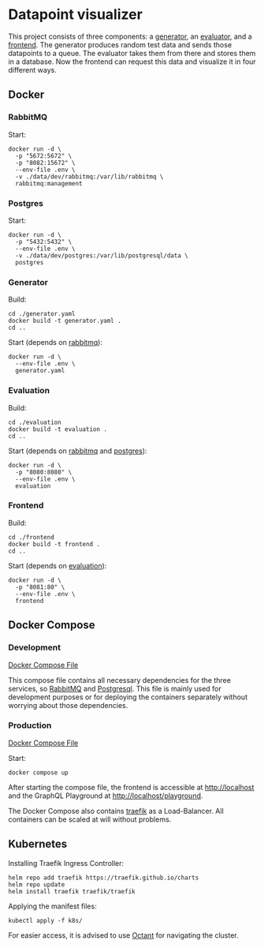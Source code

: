 # Datapoint visualizer

This project consists of three components: a [generator](generator/README.md), an [evaluator](evaluation/README.md), and a [frontend](frontend/README.md). The generator produces random test data and sends those datapoints to a queue. The evaluator takes them from there and stores them in a database. Now the frontend can request this data and visualize it in four different ways.

## Docker

### RabbitMQ

Start:
```shell
docker run -d \
  -p "5672:5672" \
  -p "8082:15672" \
  --env-file .env \
  -v ./data/dev/rabbitmq:/var/lib/rabbitmq \
  rabbitmq:management
```

### Postgres

Start:
```shell
docker run -d \
  -p "5432:5432" \
  --env-file .env \
  -v ./data/dev/postgres:/var/lib/postgresql/data \
  postgres
```

### Generator

Build:
```shell
cd ./generator.yaml
docker build -t generator.yaml .
cd ..
```

Start (depends on [rabbitmq](#rabbitmq)):
```shell
docker run -d \
  --env-file .env \
  generator.yaml
```

### Evaluation

Build:
```shell
cd ./evaluation
docker build -t evaluation .
cd ..
```

Start (depends on [rabbitmq](#rabbitmq) and [postgres](#postgres)):
```shell
docker run -d \
  -p "8080:8080" \
  --env-file .env \
  evaluation
```

### Frontend

Build:
```shell
cd ./frontend
docker build -t frontend .
cd ..
```

Start (depends on [evaluation](#evaluation)):
```shell
docker run -d \
  -p "8081:80" \
  --env-file .env \
  frontend
```

## Docker Compose

### Development

[Docker Compose File](docker-compose.dev.yml)

This compose file contains all necessary dependencies for the three services, so [RabbitMQ](#rabbitmq) and [Postgresql](#postgres). This file is mainly used for development purposes or for deploying the containers separately without worrying about those dependencies.

### Production

[Docker Compose File](docker-compose.prod.yml)

Start:
```shell
docker compose up
```

After starting the compose file, the frontend is accessible at [http://localhost](http://localhost) and the GraphQL Playground at [http://localhost/playground](http://localhost/playground).

The Docker Compose also contains [traefik](https://traefik.io/traefik/) as a Load-Balancer. All containers can be scaled at will without problems.

## Kubernetes
Installing Traefik Ingress Controller:
```shell
helm repo add traefik https://traefik.github.io/charts
helm repo update
helm install traefik traefik/traefik
```

Applying the manifest files:
```shell
kubectl apply -f k8s/
```

For easier access, it is advised to use [Octant](https://github.com/vmware-tanzu/octant) for navigating the cluster. 